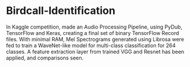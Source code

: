 # Birdcall-Identification
In Kaggle competition, made an Audio Processing Pipeline, using PyDub, TensorFlow and Keras, creating a final set of binary TensorFlow Record files. With minimal RAM, Mel Spectrograms generated using Librosa were fed to train a WaveNet-like model for multi-class classification for 264 classes. A feature extraction layer from trained VGG and Resnet has been applied, and comparisons seen.
